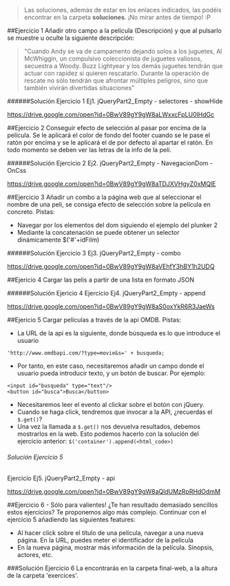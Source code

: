 >Las soluciones, además de estar en los enlaces indicados, las podéis encontrar en la carpeta **soluciones**. ¡No mirar antes de tiempo! :P

##Ejercicio 1
Añadir otro campo a la película (Descripción) y que al pulsarlo se muestre u oculte la siguiente descripción: 
>"Cuando Andy se va de campamento dejando solos a los juguetes, Al McWhiggin, un compulsivo coleccionista de juguetes valiosos, secuestra a Woody. Buzz Lightyear y los demás juguetes tendrán que actuar con rapidez si quieren rescatarlo. Durante la operación de rescate no sólo tendrán que afrontar múltiples peligros, sino que también vivirán divertidas situaciones"

######Solución Ejercicio 1
Ej1. jQueryPart2_Empty - selectores - showHide

https://drive.google.com/open?id=0BwV89gY9gW8aLWxxcFpLU0lHdGc




##Ejercicio 2
Conseguir efecto de selección al pasar por encima de la película. Se le aplicará el color de fondo del footer cuando se le pase el ratón por encima y se le aplicará el de por defecto al apartar el ratón. En todo momento se deben ver las letras de la info de la peli. 

######Solución Ejercicio 2
Ej2. jQueryPart2_Empty - NavegacionDom - OnCss

https://drive.google.com/open?id=0BwV89gY9gW8aTDJXVHgyZ0xMQlE



##Ejercicio 3
Añadir un combo a la página web que al seleccionar el nombre de una peli, se consiga efecto de selección sobre la película en concreto.
Pistas: 
- Navegar por los elementos del dom siguiendo el ejemplo del plunker 2                          
- Mediante la concatenación se puede obtener un selector dinámicamente $('#'+idFilm)

######Solución Ejercicio 3
Ej3. jQueryPart2_Empty - combo 

https://drive.google.com/open?id=0BwV89gY9gW8aVEhfY3hBY1h2UDQ
	
    

##Ejericio 4
Cargar las pelis a partir de una lista en formato JSON  

######Solución Ejericio 4
Ejercicio Ej4. jQueryPart2_Empty - append 

https://drive.google.com/open?id=0BwV89gY9gW8aS0oxYkR6R3JaeWs
	


##Ejericio 5
Cargar películas a través de la api OMDB.
Pistas:
- La URL de la api es la siguiente, donde búsqueda es lo que introduce el usuario
```
'http://www.omdbapi.com/?type=movie&s=' + busqueda;
```
- Por tanto, en este caso, necesitaremos añadir un campo donde el usuario pueda introducir texto, y un botón de buscar. Por ejemplo: 
```
<input id="busqueda" type="text"/>
<button id="busca">Busca</button>
```
- Necesitaremos leer el evento al clickar sobre el botón con jQuery.
- Cuando se haga click, tendremos que invocar a la API, ¿recuerdas el `$.get()`?
- Una vez la llamada a `$.get()` nos devuelva resultados, debemos mostrarlos en la web. Esto podemos hacerlo con la solución del ejercicio anterior: `$('container').append(<html_code>)`

###### Solución Ejercicio 5
Ejercicio Ej5. jQueryPart2_Empty - api 

https://drive.google.com/open?id=0BwV89gY9gW8aQldUMzRpRHdOdmM


##Ejercicio 6 - Sólo para valientes!
¿Te han resultado demasiado sencillos estos ejercicios? Te proponemos algo más complejo. 
Continuar con el ejercicio 5 añadiendo las siguientes features:
- Al hacer click sobre el título de una película, navegar a una nueva página. En la URL, puedes meter el identificador de la película
- En la nueva página, mostrar más información de la película. Sinopsis, actores, etc.

###Solución Ejercicio 6
La encontrarás en la carpeta final-web, a la altura de la carpeta 'exercices'.
